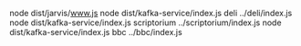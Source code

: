 node dist/jarvis/www.js
node dist/kafka-service/index.js deli ../deli/index.js
node dist/kafka-service/index.js scriptorium ../scriptorium/index.js
node dist/kafka-service/index.js bbc ../bbc/index.js